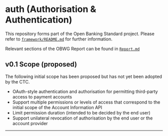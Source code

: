 # auth (Authorisation &amp; Authentication)

This repository forms part of the Open Banking Standard project. Please refer to [`framework/README.md`](https://github.com/OpenBankingStandard/framework/blob/master/README.md) for further information. 

Relevant sections of the OBWG Report can be found in [`Report.md`](./Report.md)

## v0.1 Scope (proposed)
The following initial scope has been proposed but has not yet been adopted by the CTC.
* OAuth-style authentication and authorisation for permitting third-party access to payment accounts
* Support multiple permissions or levels of access that correspond to the initial scope of the Account Information API
* Limit permission duration (intended to be decided by the end user)
* Support unilateral revocation of authorisation by the end user or the account provider

---